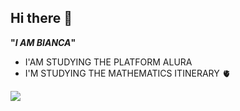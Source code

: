 ## Hi there 👋
**"_I AM BIANCA_"**
- I'AM STUDYING THE PLATFORM ALURA
- I'M STUDYING THE MATHEMATICS ITINERARY
  🫀

![](https://media1.tenor.com/m/Q6rgr_3z9W0AAAAC/kiss.gif)
